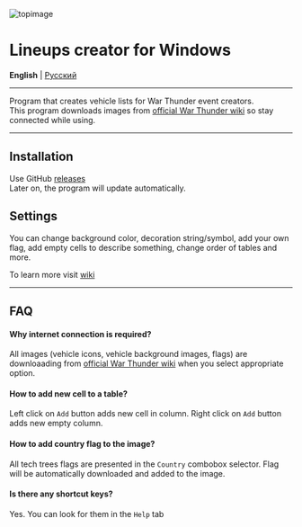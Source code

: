 ![topimage](https://github.com/user-attachments/assets/ee8737c4-bccf-422f-9b0c-5ff15001d6d5)

# Lineups creator for Windows

**English** | [Русский](README-ru.md)

---

Program that creates vehicle lists for War Thunder event creators. \
This program downloads images from [official War Thunder wiki](https://wiki.warthunder.com/Main_Page) so stay connected while using.

---

## Installation

Use GitHub [releases](https://github.com/Gaz1zPr0g/wt-lineup-creator/releases) \
Later on, the program will update automatically.

## Settings
You can change background color, decoration string/symbol, add your own flag, add empty cells to describe something, change order of tables and more.

To learn more visit [wiki]()

---
## FAQ
#### Why internet connection is required?
All images (vehicle icons, vehicle background images, flags) are downloaading from [official War Thunder wiki](https://wiki.warthunder.com/Main_Page) when you select appropriate option.

#### How to add new cell to a table? 
Left click on `Add` button adds new cell in column. Right click on `Add` button adds new empty column.

#### How to add country flag to the image?
All tech trees flags are presented in the `Country` combobox selector. Flag will be automatically downloaded and added to the image.

#### Is there any shortcut keys?
Yes. You can look for them in the `Help` tab
